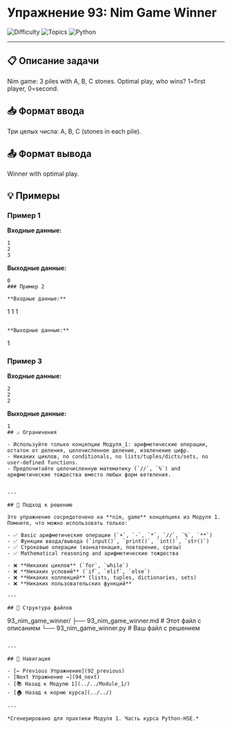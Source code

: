 # Упражнение 93: Nim Game Winner

![Difficulty](https://img.shields.io/badge/Difficulty-Module%201-green)
![Topics](https://img.shields.io/badge/Topics-nim%2C%20game-blue)
![Python](https://img.shields.io/badge/Python-Module%201%20Concepts-yellow)

---

## 📋 Описание задачи

Nim game: 3 piles with A, B, C stones. Optimal play, who wins? 1=first player, 0=second.
## 📥 Формат ввода

Три целых числа: A, B, C (stones in each pile).
## 📤 Формат вывода

Winner with optimal play.
## 💡 Примеры

### Пример 1

**Входные данные:**
```
1
2
3
```

**Выходные данные:**
```
0
### Пример 2

**Входные данные:**
```
1
1
1
```

**Выходные данные:**
```
1
### Пример 3

**Входные данные:**
```
2
2
2
```

**Выходные данные:**
```
1
## ⚠️ Ограничения

- Используйте только концепции Модуля_1: арифметические операции, остаток от деления, целочисленное деление, извлечение цифр.
- Никаких циклов, no conditionals, no lists/tuples/dicts/sets, no user-defined functions.
- Предпочитайте целочисленную математику (`//`, `%`) and арифметические тождества вместо любых форм ветвления.


---

## 🎯 Подход к решению

Это упражнение сосредоточено на **nim, game** концепциях из Модуля 1. Помните, что можно использовать только:

- ✅ Basic арифметические операции (`+`, `-`, `*`, `//`, `%`, `**`)
- ✅ Функции ввода/вывода (`input()`, `print()`, `int()`, `str()`)
- ✅ Строковые операции (конкатенация, повторение, срезы)
- ✅ Mathematical reasoning and арифметические тождества

- ❌ **Никаких циклов** (`for`, `while`)
- ❌ **Никаких условий** (`if`, `elif`, `else`)
- ❌ **Никаких коллекций** (lists, tuples, dictionaries, sets)
- ❌ **Никаких пользовательских функций**

---

## 📁 Структура файлов
```
93_nim_game_winner/
├── 93_nim_game_winner.md     # Этот файл с описанием
└── 93_nim_game_winner.py     # Ваш файл с решением
```

---

## 🔗 Навигация

- [← Previous Упражнение](92_previous) 
- [Next Упражнение →](94_next)
- [📚 Назад к Модулю 1](../../Module_1/)
- [🏠 Назад к корню курса](../../)

---

*Сгенерировано для практики Модуля 1. Часть курса Python-HSE.*
